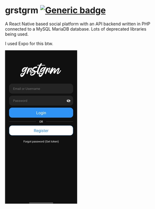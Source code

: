 # grstgrm [![Generic badge](https://img.shields.io/badge/Status-InDevelopment-red.svg)](https://shields.io/)

A React Native based social platform with an API backend written in PHP connected to a MySQL MariaDB database. Lots of deprecated libraries being used.

I used Expo for this btw.

<img src="./files/login.jpeg">